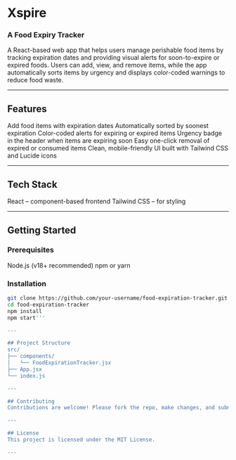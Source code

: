 # Xspire
### A Food Expiry Tracker

A React-based web app that helps users manage perishable food items by tracking expiration dates and providing visual alerts for soon-to-expire or expired foods. Users can add, view, and remove items, while the app automatically sorts items by urgency and displays color-coded warnings to reduce food waste.

---

## Features
  Add food items with expiration dates
  Automatically sorted by soonest expiration
  Color-coded alerts for expiring or expired items
  Urgency badge in the header when items are expiring soon
  Easy one-click removal of expired or consumed items
  Clean, mobile-friendly UI built with Tailwind CSS and Lucide icons

---

## Tech Stack
  React – component-based frontend
  Tailwind CSS – for styling

---

## Getting Started

### Prerequisites
  Node.js (v18+ recommended)
  npm or yarn

### Installation
```bash
git clone https://github.com/your-username/food-expiration-tracker.git
cd food-expiration-tracker
npm install
npm start'''

---

## Project Structure
src/
├── components/
│   └── FoodExpirationTracker.jsx
├── App.jsx
└── index.js

---

## Contributing
Contributions are welcome! Please fork the repo, make changes, and submit a pull request.

---

## License
This project is licensed under the MIT License.

---
